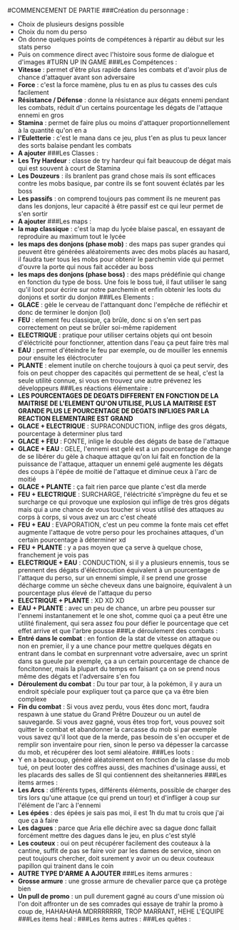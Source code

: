#COMMENCEMENT DE PARTIE
###Création du personnage :
* Choix de plusieurs designs possible
* Choix du nom du perso
* On donne quelques points de compétences à répartir au début sur les stats perso
* Puis on commence direct avec l'histoire sous forme de dialogue et d'images
#TURN UP IN GAME
###Les Compétences :
* **Vitesse** : permet d'être plus rapide dans les combats et d'avoir plus de chance d'attaquer avant son adversaire
* **Force** : c'est la force mamène, plus tu en as plus tu casses des culs facilement
* **Résistance / Défense** : donne la résistance aux dégats ennemi pendant les combats, réduit d'un certains pourcentage les dégats de l'attaque ennemi en gros
* **Stamina** : permet de faire plus ou moins d'attaquer proportionnellement à la quantité qu'on en a
* **l'Euletterie** : c'est le mana dans ce jeu, plus t'en as plus tu peux lancer des sorts balaise pendant les combats
* **A ajouter**
###Les Classes :
* **Les Try Hardeur** : classe de try hardeur qui fait beaucoup de dégat mais qui est souvent à court de Stamina
* **Les Douzeurs** : ils branlent pas grand chose mais ils sont efficaces contre les mobs basique, par contre ils se font souvent éclatés par les boss
* **Les passifs** : on comprend toujours pas comment ils ne meurent pas dans les donjons, leur capacité à être passif est ce qui leur permet de s'en sortir
* **A ajouter**
###Les maps :
* **la map classique** : c'est la map du lycée blaise pascal, en essayant de reproduire au maximum tout le lycée
* **les maps des donjons (phase mob)** : des maps pas super grandes qui peuvent être générées aléatoirements avec des mobs placés au hasard, il faudra tuer tous les mobs pour obtenir le parchemin vide qui permet d'ouvre la porte qui nous fait accéder au boss
* **les maps des donjons (phase boss)** : des maps prédéfinie qui change en fonction du type de boss. Une fois le boss tué, il faut utiliser le sang qu'il loot pour écrire sur notre parchemin et enfin obtenir les loots du donjons et sortir du donjon
###Les Elements :
* **GLACE** : gèle le cerveau de l'attanquant donc l'empêche de réfléchir et donc de terminer le donjon (lol)
* **FEU** : element feu classique, ça brûle, donc si on s'en sert pas correctement on peut se brûler soi-même rapidement
* **ELECTRIQUE** : pratique pour utiliser certains objets qui ont besoin d'éléctricité pour fonctionner, attention dans l'eau ça peut faire très mal
* **EAU** : permet d'éteindre le feu par exemple, ou de mouiller les ennemis pour ensuite les éléctrocuter
* **PLANTE** : element inutile on cherche toujours à quoi ça peut servir, des fois on peut chopper des capacités qui permettent de se heal, c'est la seule utilité connue, si vous en trouvez une autre prévenez les développeurs
###Les réactions élémentaire :
* **LES POURCENTAGES DE DEGATS DIFFERENT EN FONCTION DE LA MAITRISE DE L'ELEMENT QU'ON UTILISE, PLUS LA MAITRISE EST GRANDE PLUS LE POURCENTAGE DE DEGATS INFLIGES PAR LA REACTION ELEMENTAIRE EST GRAND**
* **GLACE + ELECTRIQUE** : SUPRACONDUCTION, inflige des gros dégats, pourcentage à determiner plus tard
* **GLACE + FEU** : FONTE, inlige le double des dégats de base de l'attaque
* **GLACE + EAU** : GELE, l'ennemi est gelé est a un pourcentage de change de se libérer du gèle à chaque attaque qu'on lui fait en fonction de la puissance de l'attaque, attaquer un ennemi gelé augmente les dégats des coups à l'épée de moitié de l'attaque et diminue ceux à l'arc de moitié
* **GLACE + PLANTE** : ça fait rien parce que plante c'est dla merde
* **FEU + ELECTRIQUE** : SURCHARGE, l'éléctricité s'imprègne du feu et se surcharge ce qui provoque une explosion qui inflige de très gros dégats mais qui a une chance de vous toucher si vous utilisé des attaques au corps à corps, si vous avez un arc c'est cheaté
* **FEU + EAU** : EVAPORATION, c'est un peu comme la fonte mais cet effet augmente l'attaque de votre perso pour les prochaines attaques, d'un certain pourcentage à déterminer xd
* **FEU + PLANTE** : y a pas moyen que ça serve à quelque chose, franchement je vois pas
* **ELECTRIQUE + EAU** : CONDUCTION, si il y a plusieurs ennemis, tous se prennent des dégats d'éléctrocution équivalent à un pourcentage de l'attaque du perso, sur un ennemi simple, il se prend une grosse décharge comme un sèche cheveux dans une baignoire, équivalent à un pourcentage plus élevé de l'attaque du perso
* **ELECTRIQUE + PLANTE** : XD XD XD
* **EAU + PLANTE** : avec un peu de chance, un arbre peu pousser sur l'ennemi instantanement et le one shot, comme quoi ça a peut être une utilité finalement, qui sera assez fou pour défier le pourcentage que cet effet arrive et que l'arbre pousse
###Le déroulement des combats :
* **Entré dans le combat** : en fontion de la stat de vitesse on attaque ou non en premier, il y a une chance pour mettre quelques dégats en entrant dans le combat en surprennant votre adversaire, avec un sprint dans sa gueule par exemple, ça a un certain pourcentage de chance de foncitonner, mais la plupart du temps en faisant ça on se prend nous même des dégats et l'adversaire s'en fou
* **Déroulement du combat** : Du tour par tour, à la pokémon, il y aura un endroit spéciale pour expliquer tout ça parce que ça va être bien complexe
* **Fin du combat** : Si vous avez perdu, vous êtes donc mort, faudra respawn à une statue du Grand Prêtre Douzeur ou un autel de sauvegarde. Si vous avez gagné, vous êtes trop fort, vous pouvez soit quitter le combat et abandonner la carcasse du mob si par exemple vous savez qu'il loot que de la merde, pas besoin de s'en occuper et de remplir son inventaire pour rien, sinon le perso va dépesser la carcasse du mob, et récupérer des loot semi aléatoire.
###Les loots :
* Y en a beaucoup, généré aléatoirement en fonction de la classe du mob tué, on peut looter des coffres aussi, des machines d'usinage aussi, et les placards des salles de SI qui contiennent des sheitanneries
###Les items armes :
* **Les Arcs** : différents types, différents éléments, possible de charger des tirs lors qu'une attaque (ce qui prend un tour) et d'infliger à coup sur l'élément de l'arc à l'ennemi
* **Les épées** : des épées je sais pas moi, il est 1h du mat tu crois que j'ai que ça à faire
* **Les dagues** : parce que Aria elle déchire avec sa dague donc fallait forcément mettre des dagues dans le jeu, en plus c'est stylé
* **Les couteux** : oui on peut récupérer facilement des couteaux à la cantine, suffit de pas se faire voir par les dames de service, sinon on peut toujours chercher, doit surement y avoir un ou deux couteaux papillon qui trainent dans le coin
* **AUTRE TYPE D'ARME A AJOUTER**
###Les items armures :
* **Grosse armure** : une grosse armure de chevalier parce que ça protège bien
* **Un pull de promo** : un pull durement gagné au cours d'une mission où l'on doit affronter un de ses comrades qui essaye de trahir la promo à coup de, HAHAHAHA MDRRRRRRR, TROP MARRANT, HEHE L'EQUIPE
###Les items heal :
###Les items autres :
###Les quêtes :

